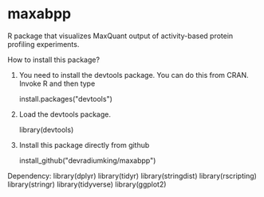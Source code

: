 # maxabpp
R package that visualizes MaxQuant output of activity-based protein profiling experiments.
 
 How to install this package?
 
1. You need to install the devtools package. You can do this from CRAN. Invoke R and then type
 
   install.packages("devtools")
 
2. Load the devtools package.
 
   library(devtools)
 
3. Install this package directly from github
 
   install_github("devradiumking/maxabpp")
   
   
Dependency:
library(dplyr)
library(tidyr)
library(stringdist)
library(rscripting)
library(stringr)
library(tidyverse)
library(ggplot2)
